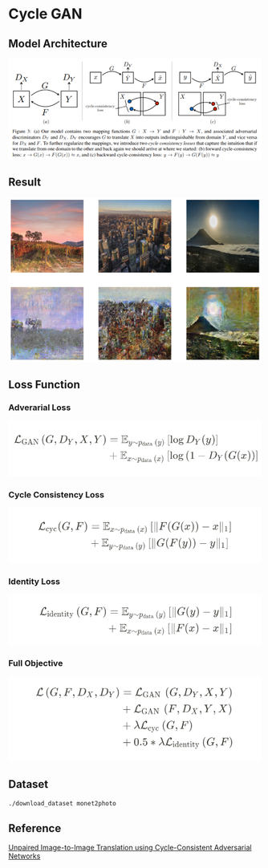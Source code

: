 # Cycle GAN 

## Model Architecture
![](./images/model.png)

## Result
![](./images/result.png)

## Loss Function
### Adverarial Loss
![](./images/adversarial_loss.png)

### Cycle Consistency Loss
![](./images/cycle_consistency_loss.png)

### Identity Loss
![](./images/identity_loss.png)

### Full Objective
![](./images/full_objective.png)

## Dataset
```
./download_dataset monet2photo
```

## Reference
[Unpaired Image-to-Image Translation using Cycle-Consistent Adversarial Networks](https://arxiv.org/pdf/1703.10593.pdf)
